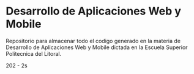 # Desarrollo de Aplicaciones Web y Mobile

Repositorio para almacenar todo el codigo generado en la materia de Desarrollo de Aplicaciones Web y Mobile dictada en la Escuela Superior Politecnica del Litoral.

202 - 2s
